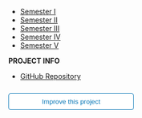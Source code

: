 - [Semester Ⅰ](Semester1/1.md)
- [Semester Ⅱ](Semester2/2.md)
- [Semester Ⅲ](Semester3/3.md)
- [Semester Ⅳ](Semester4/4.md)
- [Semester Ⅴ](Semester5/5.md)



**PROJECT INFO**  
* [GitHub Repository](https://github.com/Y4HYA4/Bachelors_Docs)  
 

<form action="https://github.com/Y4HYA4/Bachelors_Docs/blob/main/README.md" target="_blank">
  <input type="submit" value="Improve this project" style="cursor: pointer;margin-top:12px;padding:8px;background-color:#FFFFFF;border:1px solid #0374B5;border-radius:.25rem;color:#0374B5;display:inline-block;text-align:center;text-decoration:none;width:250px;-webkit-text-size-adjust:none;mso-hide:all;" />
</form>
